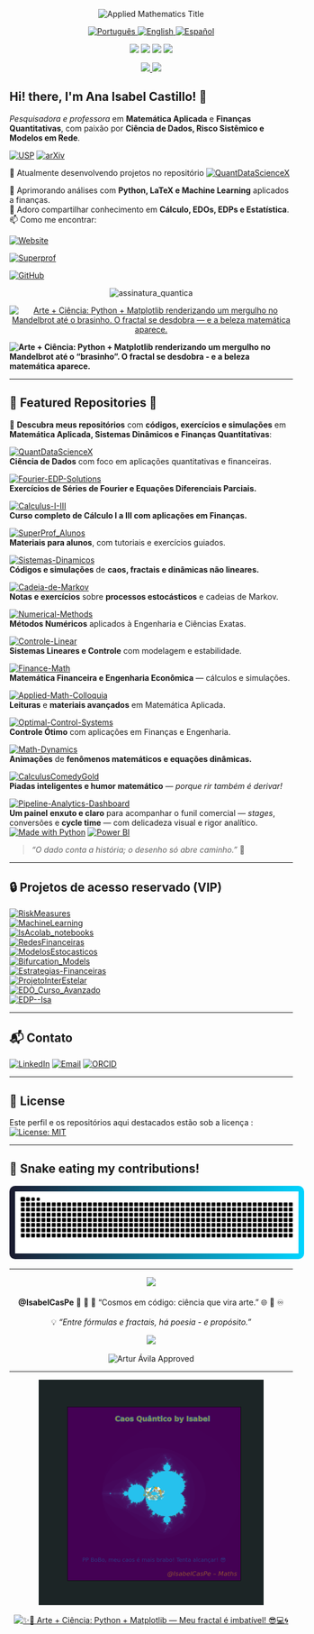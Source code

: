 <!-- HERO -->
<p align="center">
  <img src="https://img.shields.io/badge/🌌_APPLIED_MATHEMATICS_💎_♾️_-0A3D91?style=for-the-badge&logo=cosmosdb&logoColor=white&labelColor=001F3F" alt="Applied Mathematics Title">
</p>

<p align="center">
  <a href="#pt">
    <img src="https://img.shields.io/badge/🇧🇷_PT-009B3A?style=for-the-badge&labelColor=002776&logo=readthedocs&logoColor=white" alt="Português">
  </a>
  <a href="#en">
    <img src="https://img.shields.io/badge/🇬🇧_EN-1E90FF?style=for-the-badge&labelColor=001F3F&logo=bookstack&logoColor=white" alt="English">
  </a>
  <a href="#es">
    <img src="https://img.shields.io/badge/🇪🇸_ES-DAA520?style=for-the-badge&labelColor=AA151B&logo=gitbook&logoColor=white" alt="Español">
  </a>
</p>

<p align="center">
  <img src="https://img.shields.io/badge/Python-3.10%2B-1E90FF?style=flat&logo=python&logoColor=white">
  <img src="https://img.shields.io/badge/Status-Active-FFD700?style=flat">
  <img src="https://img.shields.io/badge/License-MIT-DAA520?style=flat">
  <img src="https://img.shields.io/badge/Made%20with-💛_Love-FF69B4?style=flat">
</p>

<p align="center">
  <a href="#galeria--gifs">
    <img src="https://img.shields.io/badge/🌀_Galeria_de_GIFs-DAA520?style=for-the-badge&logo=apachespark&logoColor=white">
  </a>
  <a href="#instalação--installation--instalación">
    <img src="https://img.shields.io/badge/⚙️_Instalação-FFD700?style=for-the-badge&logo=python&logoColor=white">
  </a>
</p>




## **Hi! there, I'm Ana Isabel Castillo! 👋**  

*Pesquisadora e professora* em **Matemática Aplicada** e **Finanças Quantitativas**, com paixão por **Ciência de Dados, Risco Sistêmico e Modelos em Rede**.  

[![USP](https://img.shields.io/badge/USP-Dissertação-0A3D91?logo=academia&logoColor=white)](https://teses.usp.br/teses/disponiveis/3/3151/tde-20102010-122044/en.php)
[![arXiv](https://img.shields.io/badge/arXiv-2504.01969-B31B1B?logo=arxiv&logoColor=white)](https://arxiv.org/abs/2504.01969)

🔭 Atualmente desenvolvendo projetos no repositório  [![QuantDataScienceX](https://img.shields.io/badge/🌐📊_QuantDataScienceX-Ciência_de_Dados_&_Finanças-1E90FF)](https://github.com/IsabelCasPe/QuantDataScienceX)

🌱 Aprimorando análises com **Python, LaTeX e Machine Learning** aplicados a finanças.  
💬 Adoro compartilhar conhecimento em **Cálculo, EDOs, EDPs e Estatística**.  
📫 Como me encontrar:  

[![Website](https://img.shields.io/badge/🌍_Site_Pessoal-isabelcaspe.github.io-FFD700?logo=githubpages&logoColor=white)](https://isabelcaspe.github.io/)

[![Superprof](https://img.shields.io/badge/📚_Superprof-Aulas_de_Matemática_Aplicada-FF69B4?logo=googleclassroom&logoColor=white)](https://www.superprof.com.br/doutoranda-matematica-aplicada-ime-usp-mestre-ciencias-pela-pme-escola-politecnica-usp-ofereco-reforco-calculo.html)

[![GitHub](https://img.shields.io/badge/🐱_GitHub-IsabelCasPe-FFD700?logo=github&logoColor=black)](https://github.com/IsabelCasPe)

<p align="center">
  <img src="https://img.shields.io/badge/⚡_Turning_chaos_into_quant_insights_—_one_model_at_a_time._🌌-FFD700?style=for-the-badge&logo=python&logoColor=white" alt="assinatura_quantica"/>
</p>


<p align="center">
  <a href="#">
    <img src="https://img.shields.io/badge/💻🌀_Arte_+_Ciência:_Python_+_Matplotlib_renderizando_um_mergulho_no_Mandelbrot-FFD700?style=for-the-badge&logo=python&logoColor=white&labelColor=0A3D91&color=1E90FF" alt="Arte + Ciência: Python + Matplotlib renderizando um mergulho no Mandelbrot até o brasinho. O fractal se desdobra — e a beleza matemática aparece.">
  </a>
</p>


**![Arte + Ciência: Python + Matplotlib renderizando um mergulho no Mandelbrot até o “brasinho”. O fractal se desdobra - e a beleza matemática aparece.](mandelbrot_quantum_dynamic_presentation.gif)** 

---

## 🌠 **Featured Repositories** 🔢

💎 **Descubra meus repositórios** com **códigos, exercícios e simulações** em **Matemática Aplicada, Sistemas Dinâmicos e Finanças Quantitativas**: 

[![QuantDataScienceX](https://img.shields.io/badge/🌐📊_QuantDataScienceX-Ciência_de_Dados_&_Finanças-FFD700)](https://github.com/IsabelCasPe/QuantDataScienceX)  
**Ciência de Dados** com foco em aplicações quantitativas e financeiras.

[![Fourier-EDP-Solutions](https://img.shields.io/badge/📚_Fourier_EDP_Solutions-Equações_Diferenciais_&_Fourier-DAA520)](https://github.com/IsabelCasPe/Fourier-EDP-Solutions)  
**Exercícios de Séries de Fourier e Equações Diferenciais Parciais.**

[![Calculus-I-III](https://img.shields.io/badge/📘_Calculus_I–III-Cálculo_Aplicado_às_Finanças-FFD700)](https://github.com/IsabelCasPe/Calculus-I-III)  
**Curso completo de Cálculo I a III com aplicações em Finanças.**

[![SuperProf_Alunos](https://img.shields.io/badge/📖_SuperProf_Alunos-Materiais_Didáticos_e_Tutoriais-F0E68C)](https://github.com/IsabelCasPe/SuperProf_Alunos)  
**Materiais para alunos**, com tutoriais e exercícios guiados.

[![Sistemas-Dinamicos](https://img.shields.io/badge/💻_Sistemas_Dinâmicos-Caos_&_Fractais-FFD700)](https://github.com/IsabelCasPe/Sistemas-Dinamicos)  
**Códigos e simulações** de **caos, fractais e dinâmicas não lineares.**

[![Cadeia-de-Markov](https://img.shields.io/badge/📝_Cadeia_de_Markov-Processos_Estocásticos-C0C0C0)](https://github.com/IsabelCasPe/Cadeia-de-Markov)  
**Notas e exercícios** sobre **processos estocásticos** e cadeias de Markov.

[![Numerical-Methods](https://img.shields.io/badge/🧮_Numerical_Methods-Métodos_Numéricos-FFD700)](https://github.com/IsabelCasPe/Numerical-Methods)  
**Métodos Numéricos** aplicados à Engenharia e Ciências Exatas.

[![Controle-Linear](https://img.shields.io/badge/⚙️_Controle_Linear-Sistemas_Lineares_&_Estabilidade-DAA520)](https://github.com/IsabelCasPe/Controle-Linear)  
**Sistemas Lineares e Controle** com modelagem e estabilidade.

[![Finance-Math](https://img.shields.io/badge/📊_Finance_Math-Matemática_Financeira-FFD700)](https://github.com/IsabelCasPe/Finance-Math)  
**Matemática Financeira e Engenharia Econômica** — cálculos e simulações.

[![Applied-Math-Colloquia](https://img.shields.io/badge/📚_Applied_Math_Colloquia-Matemática_Avançada-DAA520)](https://github.com/IsabelCasPe/Applied-Math-Colloquia)  
**Leituras** e **materiais avançados** em Matemática Aplicada.

[![Optimal-Control-Systems](https://img.shields.io/badge/📚_Optimal_Control_Systems-Controle_Ótimo-FFD700)](https://github.com/IsabelCasPe/Optimal-Control-Systems)  
**Controle Ótimo** com aplicações em Finanças e Engenharia.

[![Math-Dynamics](https://img.shields.io/badge/🎥_Math_Dynamics-Animações_Matemáticas-DAA520)](https://github.com/IsabelCasPe/Math-Dynamics)  
**Animações** de **fenômenos matemáticos e equações dinâmicas.**

[![CalculusComedyGold](https://img.shields.io/badge/🤣_Calculus_Comedy_Gold-Humor_Matemático-FFD700)](https://github.com/IsabelCasPe/CalculusComedyGold)  
**Piadas inteligentes e humor matemático** — *porque rir também é derivar!*  

[![Pipeline-Analytics-Dashboard](https://img.shields.io/badge/⚙️📈_Pipeline_Analytics_Dashboard-Funil_Comercial_e_Visualização-F0E68C)](https://github.com/IsabelCasPe/Pipeline-analytics-dashboard)  
**Um painel** **enxuto e claro** para acompanhar o funil comercial — *stages*, conversões e **cycle time** — com delicadeza visual e rigor analítico.  
[![Made with Python](https://img.shields.io/badge/Made%20with-Python-1E90FF.svg)](#technologies-used)
[![Power BI](https://img.shields.io/badge/Power%20BI-Dashboard-FFD700.svg)](#dashboard)  
> *“O dado conta a história; o desenho só abre caminho.”* 💛


---

## 🔒 **Projetos de acesso reservado (VIP)**  

[![RiskMeasures](https://img.shields.io/badge/📘_Risk_Measures_🔒_(VIP)-0A3D91)]()  
[![MachineLearning](https://img.shields.io/badge/🤖_Machine_Learning_🔒_(VIP)-1E90FF)]()  
[![IsAcolab_notebooks](https://img.shields.io/badge/💻_IsAcolab_notebooks_🔒_(VIP)-4682B4)]()  
[![RedesFinanceiras](https://img.shields.io/badge/🌐_Redes_Financeiras_🔒_(VIP)-4169E1)]()  
[![ModelosEstocasticos](https://img.shields.io/badge/📊_Modelos_Estocásticos_🔒_(VIP)-2E8B57)]()  
[![Bifurcation_Models](https://img.shields.io/badge/🌀_Bifurcation_Models_🔒_(VIP)-4B0082)]()  
[![Estrategias-Financeiras](https://img.shields.io/badge/🌍_Estrategias_Financeiras_🔒_(VIP)-D4AF37)]()  
[![ProjetoInterEstelar](https://img.shields.io/badge/👩🏻‍🚀_Projeto_Inter_Estelar_🔒_(VIP)-483D8B)]()  
[![EDO_Curso_Avanzado](https://img.shields.io/badge/💻_EDO_Curso_Avanzado_🔒_(VIP)-5F9EA0)]()  
[![EDP--Isa](https://img.shields.io/badge/💎_EDP_Isa_🔒_(VIP)-FFD700)]()

---

## 📬 **Contato**  

[![LinkedIn](https://img.shields.io/badge/LinkedIn-Ana_Isabel_Castillo_Pereda-0A66C2?logo=linkedin&logoColor=white)](https://www.linkedin.com/in/ana-isabel-castillo-pereda-142b0996/)
[![Email](https://img.shields.io/badge/📧_E--mail-anacp20%40gmail.com-D14836?logo=gmail&logoColor=white)](mailto:anacp20@gmail.com)
[![ORCID](https://img.shields.io/badge/ORCID-0009--0002--7077--5971-A6CE39?logo=orcid&logoColor=white)](https://orcid.org/0009-0002-7077-5971)

---

## 📜 License

Este perfil e os repositórios aqui destacados estão sob a licença :
[![License: MIT](https://img.shields.io/badge/License-MIT-blue.svg)](#license)

---


## 🐍 Snake  eating my contributions!

<img src="https://raw.githubusercontent.com/IsabelCasPe/IsabelCasPe/output/snake.svg" alt="Chiquerrima Snake" style="background: linear-gradient(to right, #1A1A2E, #00D4FF); padding: 10px; border-radius: 10px; max-width: 100%;">

---

<p align="center">
  <img src="https://img.shields.io/badge/✨_Ciência,_arte_e_liberdade_💫_minha_tríade_infinita.-FFD700?style=for-the-badge&logo=starship&logoColor=white">
  <br><br>
  <b>@IsabelCasPe</b> 👑 💙 🌌 “Cosmos em código: ciência que vira arte.” 🌐 💎 ♾️  
  <br><br>
  💡 <i>“Entre fórmulas e fractais, há poesia - e propósito.”</i>  
</p>

<p align="center">
  <img src="https://img.shields.io/badge/⚡_Turning_chaos_into_quant_insights_—_one_model_at_a_time._🌌-1E3A8A?style=for-the-badge&logo=python&logoColor=FFD700&labelColor=0A3D91">
</p>

<p align="center">
  <img src="https://img.shields.io/badge/✨_Artur_Ávila_Approved-FFD700?style=for-the-badge&logo=starship&logoColor=white&labelColor=0A3D91" alt="Artur Ávila Approved">
</p>

---

<p align="center">
  <img src="mandelbrot_set.gif" alt="@IsabelCasPe - Maths Quantum Ultra Mandelbrot" width="400">
 </p> 
 
<p align="center">
  <a href="#">
    <img src="https://img.shields.io/badge/✨🌌_Arte_+_Ciência:_Python_+_Matplotlib_—_Meu_fractal_é_imbatível!_😎💻🌀-FFD700?style=for-the-badge&logo=python&logoColor=white&labelColor=0A3D91&color=1E90FF" alt="✨🌌 Arte + Ciência: Python + Matplotlib — Meu fractal é imbatível! 😎💻🌀">
  </a>
</p>

